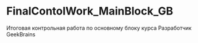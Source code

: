 # FinalContolWork_MainBlock_GB
 Итоговая контрольная работа по основному блоку курса Разработчик GeekBrains
